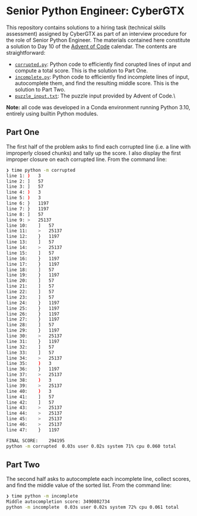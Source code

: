 # Senior Python Engineer: CyberGTX

This repository contains solutions to a hiring task (technical skills assessment) assigned by CyberGTX as part of an interview procedure for the role of Senior Python Engineer.
The materials contained here constitute a solution to Day 10 of the [Advent of Code](https://adventofcode.com/2021/day/10) calendar.
The contents are straightforward:

* [`corrupted.py`](corrupted.py): Python code to efficiently find corupted lines of input and compute a total score. This is the solution to Part One.
* [`incomplete.py`](incomplete.py): Python code to efficiently find incomplete lines of input, autocomplete them, and find the resulting middle score. This is the solution to Part Two.
* [`puzzle_input.txt`](puzzle_input.txt): The puzzle input provided by Advent of Code.\

**Note:** all code was developed in a Conda environment running Python 3.10, entirely using builtin Python modules.

## Part One

The first half of the problem asks to find each corrupted line (i.e. a line with improperly closed chunks) and tally up the score. I also display the first improper closure on each corrupted line. From the command line:

```bash
❯ time python -m corrupted
line 1:	)	3
line 2:	]	57
line 3:	]	57
line 4:	)	3
line 5:	)	3
line 6:	}	1197
line 7:	}	1197
line 8:	]	57
line 9:	>	25137
line 10:	]	57
line 11:	>	25137
line 12:	}	1197
line 13:	]	57
line 14:	>	25137
line 15:	]	57
line 16:	}	1197
line 17:	}	1197
line 18:	]	57
line 19:	}	1197
line 20:	]	57
line 21:	]	57
line 22:	]	57
line 23:	]	57
line 24:	}	1197
line 25:	}	1197
line 26:	}	1197
line 27:	}	1197
line 28:	]	57
line 29:	}	1197
line 30:	>	25137
line 31:	}	1197
line 32:	]	57
line 33:	]	57
line 34:	>	25137
line 35:	)	3
line 36:	}	1197
line 37:	>	25137
line 38:	)	3
line 39:	>	25137
line 40:	)	3
line 41:	]	57
line 42:	]	57
line 43:	>	25137
line 44:	>	25137
line 45:	>	25137
line 46:	>	25137
line 47:	}	1197

FINAL SCORE:	294195
python -m corrupted  0.03s user 0.02s system 71% cpu 0.060 total
```

## Part Two

The second half asks to autocomplete each incomplete line, collect scores, and find the middle value of the sorted list. From the command line:

```bash
❯ time python -m incomplete
Middle autocompletion score: 3490802734
python -m incomplete  0.03s user 0.02s system 72% cpu 0.061 total
```
